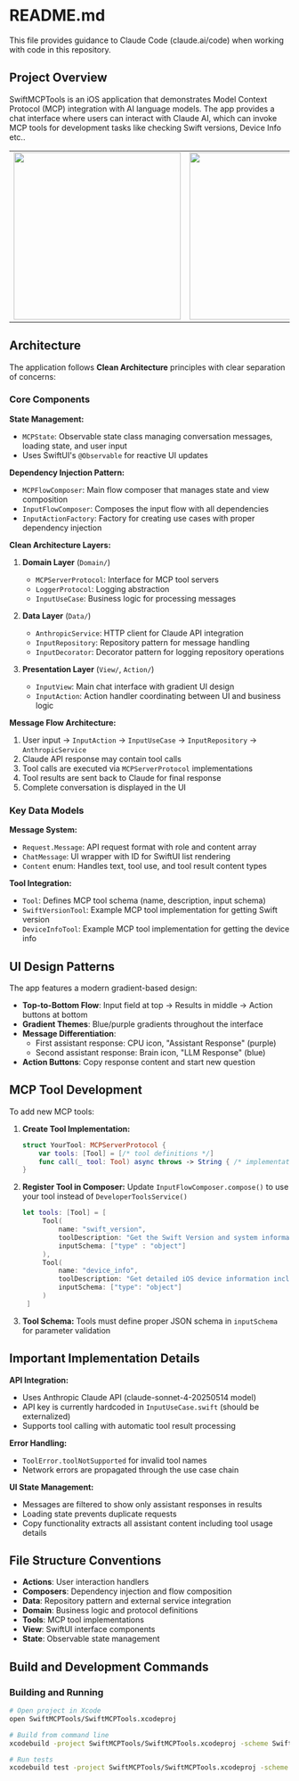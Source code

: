 # README.md

This file provides guidance to Claude Code (claude.ai/code) when working with code in this repository.

## Project Overview

SwiftMCPTools is an iOS application that demonstrates Model Context Protocol (MCP) integration with AI language models. The app provides a chat interface where users can interact with Claude AI, which can invoke MCP tools for development tasks like checking Swift versions, Device Info etc..

<table>
<tr>
<td><img src="https://github.com/user-attachments/assets/02bb8eef-117f-4f51-9cf4-4c017e483b9a" width="300"/></td>
<td><img src="https://github.com/user-attachments/assets/d1d7ef09-4b2d-4a28-996e-899b420688e8" width="300"/></td>
</tr>
</table>

## Architecture

The application follows **Clean Architecture** principles with clear separation of concerns:

### Core Components

**State Management:**
- `MCPState`: Observable state class managing conversation messages, loading state, and user input
- Uses SwiftUI's `@Observable` for reactive UI updates

**Dependency Injection Pattern:**
- `MCPFlowComposer`: Main flow composer that manages state and view composition
- `InputFlowComposer`: Composes the input flow with all dependencies
- `InputActionFactory`: Factory for creating use cases with proper dependency injection

**Clean Architecture Layers:**

1. **Domain Layer** (`Domain/`)
   - `MCPServerProtocol`: Interface for MCP tool servers
   - `LoggerProtocol`: Logging abstraction
   - `InputUseCase`: Business logic for processing messages

2. **Data Layer** (`Data/`)
   - `AnthropicService`: HTTP client for Claude API integration
   - `InputRepository`: Repository pattern for message handling
   - `InputDecorator`: Decorator pattern for logging repository operations

3. **Presentation Layer** (`View/`, `Action/`)
   - `InputView`: Main chat interface with gradient UI design
   - `InputAction`: Action handler coordinating between UI and business logic

**Message Flow Architecture:**
1. User input → `InputAction` → `InputUseCase` → `InputRepository` → `AnthropicService`
2. Claude API response may contain tool calls
3. Tool calls are executed via `MCPServerProtocol` implementations
4. Tool results are sent back to Claude for final response
5. Complete conversation is displayed in the UI

### Key Data Models

**Message System:**
- `Request.Message`: API request format with role and content array
- `ChatMessage`: UI wrapper with ID for SwiftUI list rendering
- `Content` enum: Handles text, tool use, and tool result content types

**Tool Integration:**
- `Tool`: Defines MCP tool schema (name, description, input schema)
- `SwiftVersionTool`: Example MCP tool implementation for getting Swift version
- `DeviceInfoTool`: Example MCP tool implementation for getting the device info

## UI Design Patterns

The app features a modern gradient-based design:
- **Top-to-Bottom Flow**: Input field at top → Results in middle → Action buttons at bottom
- **Gradient Themes**: Blue/purple gradients throughout the interface
- **Message Differentiation**: 
  - First assistant response: CPU icon, "Assistant Response" (purple)
  - Second assistant response: Brain icon, "LLM Response" (blue)
- **Action Buttons**: Copy response content and start new question

## MCP Tool Development

To add new MCP tools:

1. **Create Tool Implementation:**
   ```swift
   struct YourTool: MCPServerProtocol {
       var tools: [Tool] = [/* tool definitions */]
       func call(_ tool: Tool) async throws -> String { /* implementation */ }
   }
   ```

2. **Register Tool in Composer:**
   Update `InputFlowComposer.compose()` to use your tool instead of `DeveloperToolsService()`

   ```swift
   let tools: [Tool] = [
        Tool(
            name: "swift_version",
            toolDescription: "Get the Swift Version and system information",
            inputSchema: ["type" : "object"]
        ),
        Tool(
            name: "device_info", 
            toolDescription: "Get detailed iOS device information including model, storage, memory, and capabilities",
            inputSchema: ["type": "object"]
        )
    ]
   ```

4. **Tool Schema:**
   Tools must define proper JSON schema in `inputSchema` for parameter validation

## Important Implementation Details

**API Integration:**
- Uses Anthropic Claude API (claude-sonnet-4-20250514 model)
- API key is currently hardcoded in `InputUseCase.swift` (should be externalized)
- Supports tool calling with automatic tool result processing

**Error Handling:**
- `ToolError.toolNotSupported` for invalid tool names
- Network errors are propagated through the use case chain

**UI State Management:**
- Messages are filtered to show only assistant responses in results
- Loading state prevents duplicate requests
- Copy functionality extracts all assistant content including tool usage details

## File Structure Conventions

- **Actions**: User interaction handlers
- **Composers**: Dependency injection and flow composition
- **Data**: Repository pattern and external service integration
- **Domain**: Business logic and protocol definitions
- **Tools**: MCP tool implementations
- **View**: SwiftUI interface components
- **State**: Observable state management

## Build and Development Commands

### Building and Running
```bash
# Open project in Xcode
open SwiftMCPTools/SwiftMCPTools.xcodeproj

# Build from command line
xcodebuild -project SwiftMCPTools/SwiftMCPTools.xcodeproj -scheme SwiftMCPTools build

# Run tests
xcodebuild test -project SwiftMCPTools/SwiftMCPTools.xcodeproj -scheme SwiftMCPTools -destination 'platform=iOS Simulator,name=iPhone 16 Pro'
```

